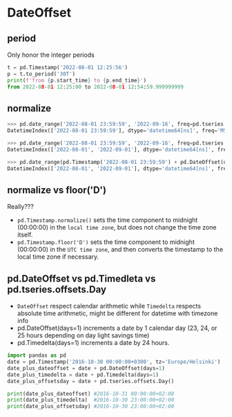 # DateOffset

## period
Only honor the integer periods
```py
t = pd.Timestamp('2022-08-01 12:25:56')
p = t.to_period('30T')
print(f'from {p.start_time} to {p.end_time}')
from 2022-08-01 12:25:00 to 2022-08-01 12:54:59.999999999
```

## normalize
```py
>>> pd.date_range('2022-08-01 23:59:59', '2022-09-16', freq=pd.tseries.frequencies.to_offset('MS'))
DatetimeIndex(['2022-08-01 23:59:59'], dtype='datetime64[ns]', freq='MS')

>>> pd.date_range('2022-08-01 23:59:59', '2022-09-16', freq=pd.tseries.frequencies.to_offset('MS'), normalize=True)
DatetimeIndex(['2022-08-01', '2022-09-01'], dtype='datetime64[ns]', freq='MS')

>>> pd.date_range(pd.Timestamp('2022-08-01 23:59:59') + pd.DateOffset(days=0, normalize=True), '2022-09-16', freq=pd.tseries.frequencies.to_offset('MS'))
DatetimeIndex(['2022-08-01', '2022-09-01'], dtype='datetime64[ns]', freq='MS')
```

## normalize vs floor('D')
Really???
- `pd.Timestamp.normalize()` sets the time component to midnight (00:00:00) in the `local time zone`, but does not change the time zone itself.
- `pd.Timestamp.floor('D')` sets the time component to midnight (00:00:00) in the `UTC time zone`, and then converts the timestamp to the local time zone if necessary.

## pd.DateOffset vs pd.Timedleta vs pd.tseries.offsets.Day
- `DateOffset` respect calendar arithmetic while `Timedelta` respects absolute time arithmetic, might be different for datetime with timezone info
- pd.DateOffset(days=1) increments a date by 1 calendar day (23, 24, or 25 hours depending on day light savings time)
- pd.Timedelta(days=1) increments a date by 24 hours.

```py
import pandas as pd
date = pd.Timestamp('2016-10-30 00:00:00+0300', tz='Europe/Helsinki')
date_plus_dateoffset = date + pd.DateOffset(days=1)
date_plus_timedelta = date + pd.Timedelta(days=1)
date_plus_offsetsday = date + pd.tseries.offsets.Day()

print(date_plus_dateoffset) #2016-10-31 00:00:00+02:00
print(date_plus_timedelta)  #2016-10-30 23:00:00+02:00
print(date_plus_offsetsday) #2016-10-30 23:00:00+02:00
```
